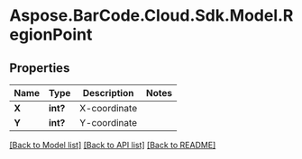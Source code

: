 # Aspose.BarCode.Cloud.Sdk.Model.RegionPoint
## Properties

Name | Type | Description | Notes
------------ | ------------- | ------------- | -------------
**X** | **int?** | X-coordinate  | 
**Y** | **int?** | Y-coordinate  | 

[[Back to Model list]](../README.md#documentation-for-models) [[Back to API list]](../README.md#documentation-for-api-endpoints) [[Back to README]](../README.md)

